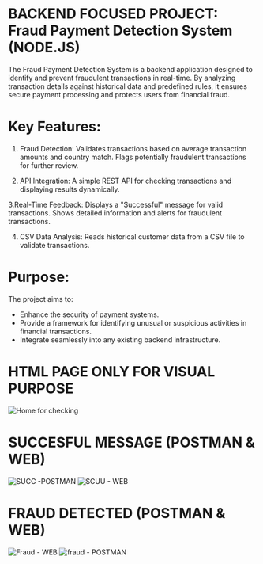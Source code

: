 # BACKEND FOCUSED PROJECT: Fraud Payment Detection System (NODE.JS)
The Fraud Payment Detection System is a backend application designed to identify and prevent fraudulent transactions in real-time. By analyzing transaction details against historical data and predefined rules, it ensures secure payment processing and protects users from financial fraud.
# Key Features:

1. Fraud Detection:
Validates transactions based on average transaction amounts and country match.
Flags potentially fraudulent transactions for further review.

2. API Integration:
A simple REST API for checking transactions and displaying results dynamically.

3.Real-Time Feedback:
Displays a "Successful" message for valid transactions.
Shows detailed information and alerts for fraudulent transactions.

4. CSV Data Analysis:
Reads historical customer data from a CSV file to validate transactions.

# Purpose:
The project aims to:
- Enhance the security of payment systems.
- Provide a framework for identifying unusual or suspicious activities in financial transactions.
- Integrate seamlessly into any existing backend infrastructure.

# HTML PAGE ONLY FOR VISUAL PURPOSE
![Home for checking](https://github.com/user-attachments/assets/06121dc5-30e7-40bb-8145-e1c9a9e2a6e4)

# SUCCESFUL MESSAGE (POSTMAN & WEB)
![SUCC -POSTMAN](https://github.com/user-attachments/assets/cd244e5b-a4fa-42a9-aaf5-6b17c1c9d2cd)
![SCUU - WEB](https://github.com/user-attachments/assets/c6f52020-009d-49aa-be97-4f614038229d)
# FRAUD DETECTED (POSTMAN & WEB)
![Fraud - WEB](https://github.com/user-attachments/assets/b96c0057-500e-48ab-86fa-1d62d268123c)
![fraud - POSTMAN](https://github.com/user-attachments/assets/cf2ba2f0-6020-43c0-a00d-6f17965cdc61)
